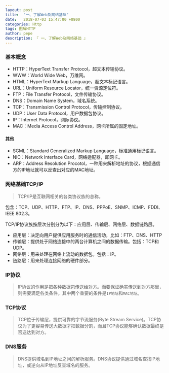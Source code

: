 ```yaml
---
layout: post
title:  "一、了解Web及网络基础"
date:   2018-07-03 15:47:00 +0800
categories: Http
tags: 图解HTTP
author: pepe
description: 『 一、了解Web及网络基础 』
---
```


### **基本概念**

* HTTP：HyperText Transfer Protocol，超文本传输协议。
* WWW：World Wide Web，万维网。
* HTML：HyperText Markup Language，超文本标记语言。
* URL：Uniform Resource Locator，统一资源定位符。
* FTP：File Transfer Protocol，文件传输协议。
* DNS：Domain Name System，域名系统。
* TCP：Transmission Control Protocol，传输控制协议。
* UDP：User Data Protocol，用户数据包协议。
* IP：Internet Protocol，网际协议。
* MAC：Media Access Control Address，网卡所属的固定地址。

#### 其他

* SGML：Standard Generalized Markup Language，标准通用标记语言。
* NIC：Network Interface Card，网络适配器，即网卡。
* ARP：Address Resolution Procotol，一种用来解析地址的协议，根据通信方的IP地址就可以反查出对应的MAC地址。

### **网络基础TCP/IP**

> TCP/IP是互联网相关的各类协议族的总称。

包含：TCP、UDP、HTTP、FTP、IP、DNS、PPPoE、SNMP、ICMP、FDDI、IEEE 802.3。

TCP/IP协议族按层次分别分为以下：应用层、传输层、网络层、数据链路层。

* 应用层：决定向用户提供应用服务时的通信活动，比如：FTP、DNS、HTTP
* 传输层：提供处于网络连接中的两台计算机之间的数据传输。包括：TCP和UDP。
* 网络层：用来处理在网络上流动的数据包。包括：IP。
* 链路层：用来处理连接网络的硬件部分。

### **IP协议**

> IP协议的作用是把各种数据包传送给对方。而要保证确实传送到对方那里，则需要满足各类条件。其中两个重要的条件是`IP地址`和`MAC地址`。

### **TCP协议**

> TCP位于传输层，提供可靠的字节流服务(Byte Stream Service)。TCP协议为了更容易传送大数据才把数据分割，而且TCP协议能够确认数据最终是否送达到对方。

### **DNS服务**

> DNS提供域名到IP地址之间的解析服务。DNS协议提供通过域名查找IP地址，或逆向从IP地址反查域名的服务。































































